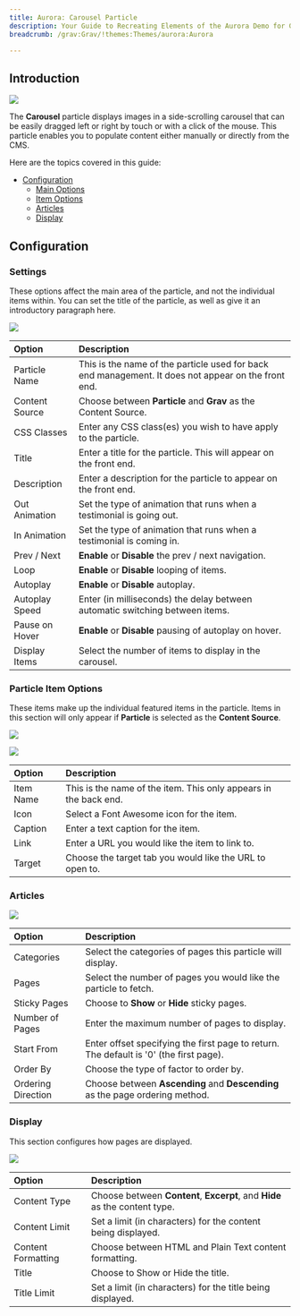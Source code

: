 ```yaml
---
title: Aurora: Carousel Particle
description: Your Guide to Recreating Elements of the Aurora Demo for Grav
breadcrumb: /grav:Grav/!themes:Themes/aurora:Aurora

---
```


## Introduction

![](assets/particle_carousel1.jpeg)

The **Carousel** particle displays images in a side-scrolling carousel that can be easily dragged left or right by touch or with a click of the mouse. This particle enables you to populate content either manually or directly from the CMS.

Here are the topics covered in this guide:

* [Configuration](#configuration)
    - [Main Options](#settings)
    - [Item Options](#particle-item-options)
    - [Articles](#posts)
    - [Display](#display)

## Configuration

### Settings 

These options affect the main area of the particle, and not the individual items within. You can set the title of the particle, as well as give it an introductory paragraph here.

![](assets/particle_carousel2.jpeg)

| Option         | Description                                                                                         |
| :-----         | :-----                                                                                              |
| Particle Name  | This is the name of the particle used for back end management. It does not appear on the front end. |
| Content Source | Choose between **Particle** and **Grav** as the Content Source.                                   |
| CSS Classes    | Enter any CSS class(es) you wish to have apply to the particle.                                     |
| Title          | Enter a title for the particle. This will appear on the front end.                                  |
| Description    | Enter a description for the particle to appear on the front end.                                    |
| Out Animation  | Set the type of animation that runs when a testimonial is going out.                                |
| In Animation   | Set the type of animation that runs when a testimonial is coming in.                                |
| Prev / Next    | **Enable** or **Disable** the prev / next navigation.                                               |
| Loop           | **Enable** or **Disable** looping of items.                                                         |
| Autoplay       | **Enable** or **Disable** autoplay.                                                                 |
| Autoplay Speed | Enter (in milliseconds) the delay between automatic switching between items.                        |
| Pause on Hover | **Enable** or **Disable** pausing of autoplay on hover.                                             |
| Display Items  | Select the number of items to display in the carousel.                                              |

### Particle Item Options

These items make up the individual featured items in the particle. Items in this section will only appear if **Particle** is selected as the **Content Source**.

![](assets/particle_carousel3.jpeg)

![](assets/particle_carousel4.jpeg)

| Option    | Description                                                      |
| :-----    | :-----                                                           |
| Item Name | This is the name of the item. This only appears in the back end. |
| Icon      | Select a Font Awesome icon for the item.                         |
| Caption   | Enter a text caption for the item.                               |
| Link      | Enter a URL you would like the item to link to.                  |
| Target    | Choose the target tab you would like the URL to open to.         |

### Articles

![](assets/particle_carousel5.jpeg)

| Option             | Description                                                                            |
| :-----             | :-----                                                                                 |
| Categories         | Select the categories of pages this particle will display.                             |
| Pages              | Select the number of pages you would like the particle to fetch.                       |
| Sticky Pages       | Choose to **Show** or **Hide** sticky pages.                                           |
| Number of Pages    | Enter the maximum number of pages to display.                                          |
| Start From         | Enter offset specifying the first page to return. The default is '0' (the first page). |
| Order By           | Choose the type of factor to order by.                                                 |
| Ordering Direction | Choose between **Ascending** and **Descending** as the page ordering method.           |

### Display

This section configures how pages are displayed.

![](assets/particle_carousel6.jpeg)

| Option             | Description                                                                |
| :-----             | :-----                                                                     |
| Content Type       | Choose between **Content**, **Excerpt**, and **Hide** as the content type. |
| Content Limit      | Set a limit (in characters) for the content being displayed.               |
| Content Formatting | Choose between HTML and Plain Text content formatting.                     |
| Title              | Choose to Show or Hide the title.                                          |
| Title Limit        | Set a limit (in characters) for the title being displayed.                 |